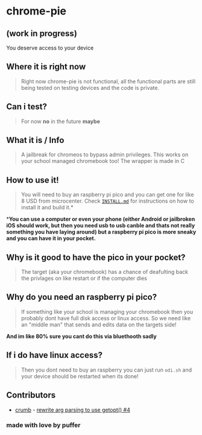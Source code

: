 # chrome-pie
## (work in progress)
You deserve access to your device

## Where it is right now
> Right now chrome-pie is not functional, all the functional parts are still being tested on testing devices and the code is private.

## Can i test?
> For now **no** in the future **maybe**

## What it is / Info
> A jailbreak for chromeos to bypass admin privileges. This works on your school managed chromebook too!
> The wrapper is made in C

## How to use it!

> You will need to buy an raspberry pi pico and you can get one for like 8 USD from microcenter. Check [`INSTALL.md`](https://github.com/KevinAlavik/chrome-pie/blob/main/INSTALL.md) for instructions on how to install it and build it.*

***You can use a computer or even your phone (either Android or jailbroken iOS should work, but then you need usb to usb canble and thats not really something you have laying around) but a raspberry pi pico is more sneaky and you can have it in your pocket.**

## Why is it good to have the pico in your pocket?

> The target (aka your chromebook) has a chance of deafulting back the privlages on like restart or if the computer dies

## Why do you need an raspberry pi pico?

> If something like your school is managing your chromebook then you probably dont have full disk access or linux access. So we need like an "middle man" that sends and edits data on the targets side!

**And im like 80% sure you cant do this via bluethooth sadly**
## If i do have linux access?

> Then you dont need to buy an raspberry you can just run `odi.sh` and your device should be restarted when its done! 

## Contributors

- [crumb](https://github.com/crumbtoo) - [rewrite arg parsing to use getopt() #4](https://github.com/KevinAlavik/chrome-pie/pull/4)

### made with love by puffer

